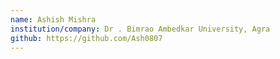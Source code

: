 ```yaml
---
name: Ashish Mishra
institution/company: Dr . Bimrao Ambedkar University, Agra
github: https://github.com/Ash0807
---
```

